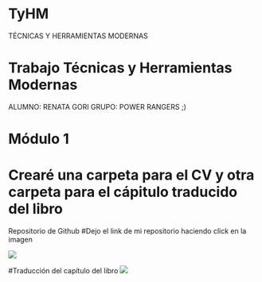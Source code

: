 
# TyHM
TÉCNICAS Y HERRAMIENTAS MODERNAS
# Trabajo Técnicas y Herramientas Modernas <br>
ALUMNO: RENATA GORI
GRUPO: POWER RANGERS ;)
# Módulo 1 <br>
# Crearé una carpeta para el CV y otra carpeta para el cápitulo traducido del libro

Repositorio de Github
#Dejo el link de mi repositorio haciendo click en la imagen

<a href="https://github.com/Gori-Renata/TyHM/blob/main/CV_Renata_Gori.pdf">
<img src="https://user-images.githubusercontent.com/86117574/123103138-1c094e00-d40c-11eb-996e-9a5c1cb0d8bd.png">
</a>

#Traducción del capítulo del libro
<a href="https://github.com/Gori-Renata/TyHM/blob/main/TRADUCCIONFINAL.pdf">
<img src="![image](https://user-images.githubusercontent.com/86117574/123104270-2c6df880-d40d-11eb-8582-4b675bdf9925.png)">
</a>
